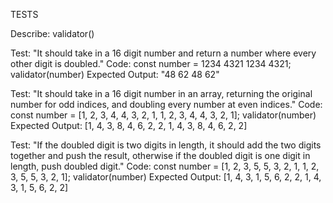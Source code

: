 TESTS

Describe: validator()

Test: "It should take in a 16 digit number and return a number where every other digit is doubled."
Code:
const number = 1234 4321 1234 4321;
validator(number)
Expected Output: "48 62 48 62"

Test: "It should take in a 16 digit number in an array, returning the original number for odd indices, and doubling every number at even indices."
Code:
const number = [1, 2, 3, 4, 4, 3, 2, 1, 1, 2, 3, 4, 4, 3, 2, 1];
validator(number)
Expected Output: [1, 4, 3, 8, 4, 6, 2, 2, 1, 4, 3, 8, 4, 6, 2, 2]

Test: "If the doubled digit is two digits in length, it should add the two digits together and push the result, otherwise if the doubled digit is one digit in length, push doubled digit."
Code:
const number = [1, 2, 3, 5, 5, 3, 2, 1, 1, 2, 3, 5, 5, 3, 2, 1];
validator(number)
Expected Output: [1, 4, 3, 1, 5, 6, 2, 2, 1, 4, 3, 1, 5, 6, 2, 2]